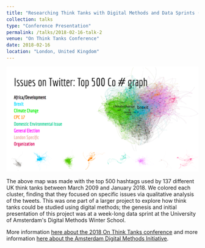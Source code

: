 ```yaml
---
title: "Researching Think Tanks with Digital Methods and Data Sprints (with Tchilingirian, J. and Oman, S.)"
collection: talks
type: "Conference Presentation"
permalink: /talks/2018-02-16-talk-2
venue: "On Think Tanks Conference"
date: 2018-02-16
location: "London, United Kingdom"
---
```


<img src='/images/thinktanks-twitter.png'>


The above map was made with the top 500 hashtags used by 137 different UK think tanks between March 2009 and January 2018. We colored each cluster, finding that they focused on specific issues via qualitative analysis of the tweets. This was one part of a larger project to explore how think tanks could be studied using digital methods; the genesis and initial presentation of this project was at a week-long data sprint at the University of Amsterdam's Digital Methods Winter School.


More information [here about the 2018 On Think Tanks conference](https://onthinktanks.org/articles/looking-back-at-the-ott-conference-2018/) and more information [here about the Amsterdam Digital Methods Initiative](https://wiki.digitalmethods.net/Dmi/WinterSchool2021).

